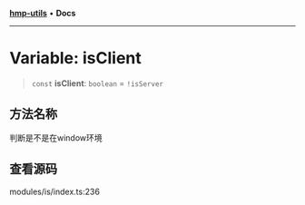 [**hmp-utils**](../README.md) • **Docs**

***

# Variable: isClient

> `const` **isClient**: `boolean` = `!isServer`

## 方法名称

判断是不是在window环境

## 查看源码

modules/is/index.ts:236
